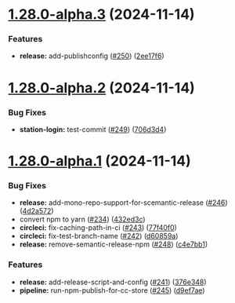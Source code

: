# [1.28.0-alpha.3](https://github.com/webex/widgets/compare/v1.28.0-alpha.2...v1.28.0-alpha.3) (2024-11-14)


### Features

* **release:** add-publishconfig ([#250](https://github.com/webex/widgets/issues/250)) ([2ee17f6](https://github.com/webex/widgets/commit/2ee17f64f13d51340347dfeb492fd37a2dc40501))

# [1.28.0-alpha.2](https://github.com/webex/widgets/compare/v1.28.0-alpha.1...v1.28.0-alpha.2) (2024-11-14)


### Bug Fixes

* **station-login:** test-commit ([#249](https://github.com/webex/widgets/issues/249)) ([706d3d4](https://github.com/webex/widgets/commit/706d3d412574987a9f84079a24697879dc6dba33))

# [1.28.0-alpha.1](https://github.com/webex/widgets/compare/v1.27.5...v1.28.0-alpha.1) (2024-11-14)


### Bug Fixes

* **release:** add-mono-repo-support-for-scemantic-release ([#246](https://github.com/webex/widgets/issues/246)) ([4d2a572](https://github.com/webex/widgets/commit/4d2a57280eed3ef3caf5efb8a58c6cea433e1f53))
* convert npm to yarn ([#234](https://github.com/webex/widgets/issues/234)) ([432ed3c](https://github.com/webex/widgets/commit/432ed3cc1b2521f69cd9383cd0dbefad8f0a2eee))
* **circleci:** fix-caching-path-in-ci ([#243](https://github.com/webex/widgets/issues/243)) ([77f40f0](https://github.com/webex/widgets/commit/77f40f098a2f51620bc7af294ec429feeaf8caf1))
* **circleci:** fix-test-branch-name ([#242](https://github.com/webex/widgets/issues/242)) ([d60859a](https://github.com/webex/widgets/commit/d60859ad562a93d2f1fecd1cfe207729c475edd2))
* **release:** remove-semantic-release-npm ([#248](https://github.com/webex/widgets/issues/248)) ([c4e7bb1](https://github.com/webex/widgets/commit/c4e7bb18133fd1500f53ce686076868e00e15ec0))


### Features

* **release:** add-release-script-and-config ([#241](https://github.com/webex/widgets/issues/241)) ([376e348](https://github.com/webex/widgets/commit/376e34835a11ccf55d43b207a3777aeeb442aaba))
* **pipeline:** run-npm-publish-for-cc-store ([#245](https://github.com/webex/widgets/issues/245)) ([d9ef7ae](https://github.com/webex/widgets/commit/d9ef7ae064f334478391637b9b70359edf0b40de))
